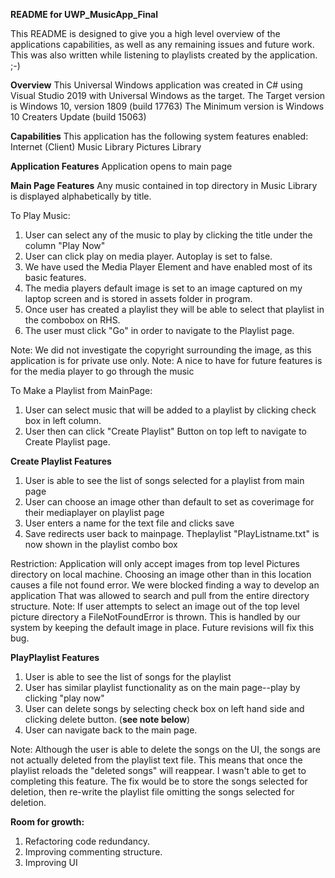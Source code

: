 **README for UWP_MusicApp_Final**

This README is designed to give you a high level overview of the applications capabilities, as well as any remaining issues and future work.
This was also written while listening to playlists created by the application. ;-)

**Overview**
This Universal Windows application was created in C# using Visual Studio 2019 with Universal Windows as the target.
The Target version is Windows 10, version 1809 (build 17763)
The Minimum version is Windows 10 Creaters Update (build 15063)

**Capabilities**
This application has the following system features enabled:
Internet (Client)
Music Library
Pictures Library

**Application Features**
Application opens to main page

**Main Page Features**
Any music contained in top directory in Music Library is displayed alphabetically by title.

To Play Music:
1. User can select any of the music to play by clicking the title under the column "Play Now"
2. User can click play on media player. Autoplay is set to false. 
3. We have used the Media Player Element and have enabled most of its basic features. 
4. The media players default image is set to an image captured on my laptop screen and is stored in assets folder in program.
5. Once user has created a playlist they will be able to select that playlist in the combobox on RHS. 
6. The user must click "Go" in order to navigate to the Playlist page. 

Note: We did not investigate the copyright surrounding the image, as this application is for private use only. 
Note: A nice to have for future features is for the media player to go through the music 

To Make a Playlist from MainPage:
1. User can select music that will be added to a playlist by clicking check box in left column. 
2. User then can click "Create Playlist" Button on top left to navigate to Create Playlist page.

**Create Playlist Features**
1. User is able to see the list of songs selected for a playlist from main page
2. User can choose an image other than default to set as coverimage for their mediaplayer on playlist page
3. User enters a name for the text file and clicks save
4. Save redirects user back to mainpage. Theplaylist "PlayListname.txt" is now shown in the playlist combo box

Restriction: Application will only accept images from top level Pictures directory on local machine.
Choosing an image other than in this location causes a file not found error. We were blocked finding a way to develop an application
That was allowed to search and pull from the entire directory structure. 
Note: If user attempts to select an image out of the top level picture directory a FileNotFoundError is thrown. 
This is handled by our system by keeping the default image in place. Future revisions will fix this bug.

**PlayPlaylist Features**
1. User is able to see the list of songs for the playlist
2. User has similar playlist functionality as on the main page--play by clicking "play now"
3. User can delete songs by selecting check box on left hand side and clicking delete button. (**see note below**)
4. User can navigate back to the main page.

Note: Although the user is able to delete the songs on the UI, the songs are not actually deleted from the playlist text file. This means that once the playlist reloads the "deleted songs" will reappear. I wasn't able to get to completing this feature. The fix would be to store the songs selected for deletion, then re-write the playlist file omitting the songs selected for deletion. 

**Room for growth:**
1. Refactoring code redundancy. 
2. Improving commenting structure. 
3. Improving UI


